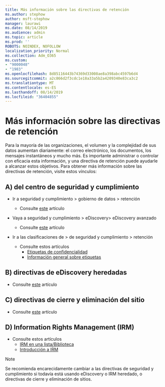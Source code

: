 ```yaml
---
title: Más información sobre las directivas de retención
ms.author: stephow
author: msft-stephow
manager: laurawi
ms.date: 08/14/2019
ms.audience: admin
ms.topic: article
ms.prod: ''
ROBOTS: NOINDEX, NOFOLLOW
localization_priority: Normal
ms.collection: Adm_O365
ms.custom:
- "9000048"
- "1983"
ms.openlocfilehash: 8d85116443b74369d33008ae8a398abc4597b6d4
ms.sourcegitcommit: a2c866d2f3cdc1e18a33a5b2a4209340e83ca3c2
ms.translationtype: MT
ms.contentlocale: es-ES
ms.lasthandoff: 08/14/2019
ms.locfileid: "36404855"
---
```

# <a name="more-info-about-retention-policies"></a>Más información sobre las directivas de retención

Para la mayoría de las organizaciones, el volumen y la complejidad de sus datos aumentan diariamente: el correo electrónico, los documentos, los mensajes instantáneos y mucho más. Es importante administrar o controlar con eficacia esta información, y una directiva de retención puede ayudarle a alcanzar estos objetivos. Para obtener más información sobre las directivas de retención, visite estos vínculos:

## <a name="a-from-security-and-compliance-center"></a>A) del centro de seguridad y cumplimiento

- Ir a seguridad y cumplimiento > gobierno de datos > retención
  - Consulte [este](https://docs.microsoft.com/en-us/office365/securitycompliance/retention-policies) artículo

- Vaya a seguridad y cumplimiento > eDiscovery> eDiscovery avanzado 
  - Consulte [este](https://docs.microsoft.com/en-us/office365/securitycompliance/ediscovery-cases) artículo

- Ir a las clasificaciones de > de seguridad y cumplimiento > retención
  - Consulte estos artículos
    - [Etiquetas de confidencialidad](https://docs.microsoft.com/en-us/office365/securitycompliance/sensitivity-labels)
    - [Información general sobre etiquetas](https://docs.microsoft.com/en-us/office365/securitycompliance/labels)

## <a name="b-legacy-ediscovery-policies"></a>B) directivas de eDiscovery heredadas

- Consulte [este](https://support.office.com/en-us/article/Set-up-an-eDiscovery-Center-in-SharePoint-Online-A18F8975-AA7F-43B4-A7D6-001D14744D8E) artículo

## <a name="c-site-closure-and-deletion-policies"></a>C) directivas de cierre y eliminación del sitio

- Consulte [este](https://support.office.com/en-us/article/Use-policies-for-site-closure-and-deletion-A8280D82-27FD-48C5-9ADF-8A5431208BA5) artículo  

## <a name="d-information-rights-management-irm"></a>D) Information Rights Management (IRM)

- Consulte estos artículos
  - [IRM en una lista/Biblioteca](https://support.office.com/en-us/article/apply-information-rights-management-to-a-list-or-library-3bdb5c4e-94fc-4741-b02f-4e7cc3c54aa1)
  - [Introducción a IRM](https://support.office.com/en-us/article/create-and-apply-information-management-policies-eb501fe9-2ef6-4150-945a-65a6451ee9e9)

> [!Note]
> Se recomienda encarecidamente cambiar a las directivas de seguridad y cumplimiento si todavía está usando eDiscovery o IRM heredado, o directivas de cierre y eliminación de sitios.
